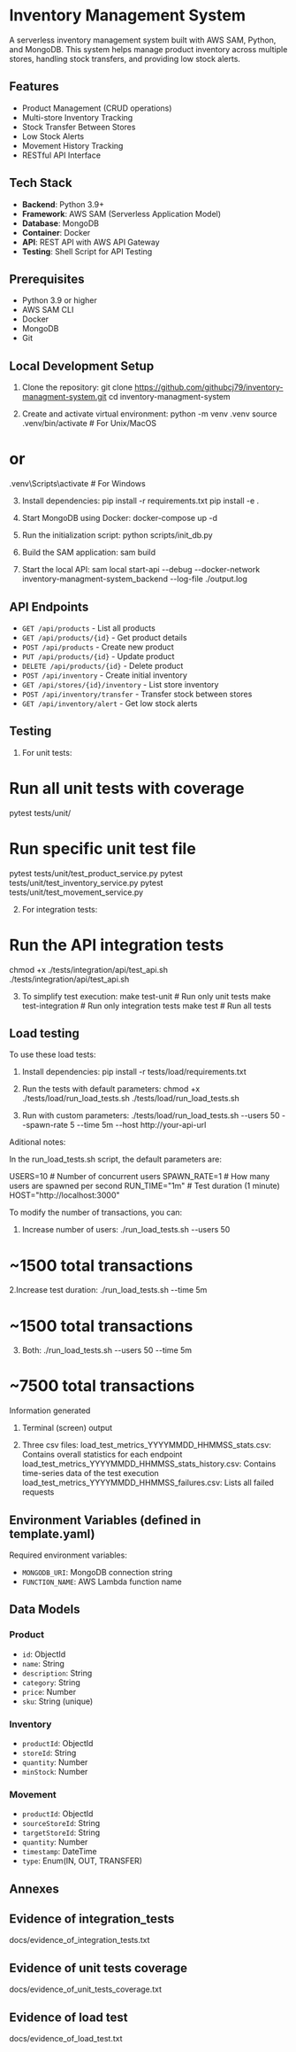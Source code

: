 # Inventory Management System

A serverless inventory management system built with AWS SAM, Python, and MongoDB. This system helps manage product inventory across multiple stores, handling stock transfers, and providing low stock alerts.

## Features

- Product Management (CRUD operations)
- Multi-store Inventory Tracking
- Stock Transfer Between Stores
- Low Stock Alerts
- Movement History Tracking
- RESTful API Interface

## Tech Stack

- **Backend**: Python 3.9+
- **Framework**: AWS SAM (Serverless Application Model)
- **Database**: MongoDB
- **Container**: Docker
- **API**: REST API with AWS API Gateway
- **Testing**: Shell Script for API Testing

## Prerequisites

- Python 3.9 or higher
- AWS SAM CLI
- Docker
- MongoDB
- Git

## Local Development Setup

1. Clone the repository:
git clone <https://github.com/githubcj79/inventory-managment-system.git>
cd inventory-managment-system

2. Create and activate virtual environment:
python -m venv .venv
source .venv/bin/activate  # For Unix/MacOS
# or
.venv\Scripts\activate  # For Windows

3. Install dependencies:
pip install -r requirements.txt
pip install -e .

4. Start MongoDB using Docker:
docker-compose up -d

5. Run the initialization script:
python scripts/init_db.py

6. Build the SAM application:
sam build

7. Start the local API:
sam local start-api   --debug   --docker-network inventory-managment-system_backend --log-file ./output.log

## API Endpoints

- `GET /api/products` - List all products
- `GET /api/products/{id}` - Get product details
- `POST /api/products` - Create new product
- `PUT /api/products/{id}` - Update product
- `DELETE /api/products/{id}` - Delete product
- `POST /api/inventory` - Create initial inventory
- `GET /api/stores/{id}/inventory` - List store inventory
- `POST /api/inventory/transfer` - Transfer stock between stores
- `GET /api/inventory/alert` - Get low stock alerts

## Testing

1. For unit tests:
# Run all unit tests with coverage
pytest tests/unit/

# Run specific unit test file
pytest tests/unit/test_product_service.py
pytest tests/unit/test_inventory_service.py
pytest tests/unit/test_movement_service.py

2. For integration tests:
# Run the API integration tests
chmod +x ./tests/integration/api/test_api.sh
./tests/integration/api/test_api.sh

3. To simplify test execution:
make test-unit         # Run only unit tests
make test-integration  # Run only integration tests
make test             # Run all tests

## Load testing

To use these load tests:

1. Install dependencies:
pip install -r tests/load/requirements.txt

2. Run the tests with default parameters:
chmod +x ./tests/load/run_load_tests.sh
./tests/load/run_load_tests.sh

3. Run with custom parameters:
./tests/load/run_load_tests.sh --users 50 --spawn-rate 5 --time 5m --host http://your-api-url

Aditional notes:

In the run_load_tests.sh script, the default parameters are:

USERS=10          # Number of concurrent users
SPAWN_RATE=1      # How many users are spawned per second
RUN_TIME="1m"     # Test duration (1 minute)
HOST="http://localhost:3000"

To modify the number of transactions, you can:

1. Increase number of users:
./run_load_tests.sh --users 50
# ~1500 total transactions

2.Increase test duration:
./run_load_tests.sh --time 5m
# ~1500 total transactions

3. Both:
./run_load_tests.sh --users 50 --time 5m
# ~7500 total transactions

Information generated

1. Terminal (screen) output

2. Three csv files:
load_test_metrics_YYYYMMDD_HHMMSS_stats.csv: Contains overall statistics for each endpoint
load_test_metrics_YYYYMMDD_HHMMSS_stats_history.csv: Contains time-series data of the test execution
load_test_metrics_YYYYMMDD_HHMMSS_failures.csv: Lists all failed requests

## Environment Variables (defined in template.yaml)

Required environment variables:
- `MONGODB_URI`: MongoDB connection string
- `FUNCTION_NAME`: AWS Lambda function name

## Data Models

### Product
- `id`: ObjectId
- `name`: String
- `description`: String
- `category`: String
- `price`: Number
- `sku`: String (unique)

### Inventory
- `productId`: ObjectId
- `storeId`: String
- `quantity`: Number
- `minStock`: Number

### Movement
- `productId`: ObjectId
- `sourceStoreId`: String
- `targetStoreId`: String
- `quantity`: Number
- `timestamp`: DateTime
- `type`: Enum(IN, OUT, TRANSFER)

## Annexes

## Evidence of integration_tests
docs/evidence_of_integration_tests.txt

## Evidence of unit tests coverage
docs/evidence_of_unit_tests_coverage.txt

## Evidence of load test
docs/evidence_of_load_test.txt